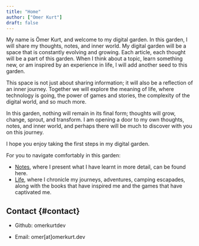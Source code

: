 ```yaml
---
title: "Home"
author: ["Omer Kurt"]
draft: false
---
```


My name is Ömer Kurt, and welcome to my digital garden. In this garden, I will share my thoughts, notes, and inner world. My digital garden will be a space that is constantly evolving and growing. Each article, each thought will be a part of this garden. When I think about a topic, learn something new, or am inspired by an experience in life, I will add another seed to this garden.

This space is not just about sharing information; it will also be a reflection of an inner journey. Together we will explore the meaning of life, where technology is going, the power of games and stories, the complexity of the digital world, and so much more.

In this garden, nothing will remain in its final form; thoughts will grow, change, sprout, and transform. I am opening a door to my own thoughts, notes, and inner world, and perhaps there will be much to discover with you on this journey.

I hope you enjoy taking the first steps in my digital garden.

For you to navigate comfortably in this garden:

-   [Notes](Notes/), where I present what I have learnt in more detail, can be found here.
-   [Life](Life/), where I chronicle my journeys, adventures, camping escapades, along with the books that have inspired me and the games that have captivated me.


## Contact {#contact}

-   Github: omerkurtdev

-   Email: omer[at]omerkurt.dev
